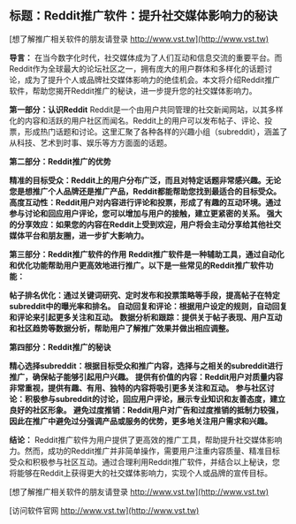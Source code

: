 ## **标题：Reddit推广软件：提升社交媒体影响力的秘诀**

[想了解推广相关软件的朋友请登录 http://www.vst.tw](http://www.vst.tw)

**导言：**
在当今数字化时代，社交媒体成为了人们互动和信息交流的重要平台。而Reddit作为全球最大的论坛社区之一，拥有庞大的用户群体和多样化的话题讨论，成为了提升个人或品牌社交媒体影响力的绝佳机会。本文将介绍Reddit推广软件，帮助您揭开Reddit推广的秘诀，进一步提升您的社交媒体影响力。

**第一部分：认识Reddit**
Reddit是一个由用户共同管理的社交新闻网站，以其多样化的内容和活跃的用户社区而闻名。Reddit上的用户可以发布帖子、评论、投票，形成热门话题和讨论。这里汇聚了各种各样的兴趣小组（subreddit），涵盖了从科技、艺术到时事、娱乐等方方面面的话题。

**第二部分：Reddit推广的优势**

**精准的目标受众：Reddit上的用户分布广泛，而且对特定话题非常感兴趣。无论您是想推广个人品牌还是推广产品，Reddit都能帮助您找到最适合的目标受众。**
**高度互动性：Reddit用户对内容进行评论和投票，形成了有趣的互动环境。通过参与讨论和回应用户评论，您可以增加与用户的接触，建立更紧密的关系。**
**强大的分享效应：如果您的内容在Reddit上受到欢迎，用户将会主动分享给其他社交媒体平台和朋友圈，进一步扩大影响力。**

**第三部分：Reddit推广软件的作用**
**Reddit推广软件是一种辅助工具，通过自动化和优化功能帮助用户更高效地进行推广。以下是一些常见的Reddit推广软件功能：**

**帖子排名优化：通过关键词研究、定时发布和投票策略等手段，提高帖子在特定subreddit中的曝光率和排名。**
**自动回复和评论：根据用户设定的规则，自动回复和评论来引起更多关注和互动。**
**数据分析和跟踪：提供关于帖子表现、用户互动和社区趋势等数据分析，帮助用户了解推广效果并做出相应调整。**

**第四部分：Reddit推广的秘诀**

**精心选择subreddit：根据目标受众和推广内容，选择与之相关的subreddit进行推广，确保帖子能够引起用户兴趣。**
**提供有价值的内容：Reddit用户对质量内容非常重视，提供有趣、有用、独特的内容将吸引更多关注和互动。**
**参与社区讨论：积极参与subreddit的讨论，回应用户评论，展示专业知识和友善态度，建立良好的社区形象。**
**避免过度推销：Reddit用户对广告和过度推销的抵制力较强，因此在推广中避免过分强调产品或服务的优势，更多地关注用户需求和兴趣。**

**结论：**
Reddit推广软件为用户提供了更高效的推广工具，帮助提升社交媒体影响力。然而，成功的Reddit推广并非简单操作，需要用户注重内容质量、精准目标受众和积极参与社区互动。通过合理利用Reddit推广软件，并结合以上秘诀，您将能够在Reddit上获得更大的社交媒体影响力，实现个人或品牌的宣传目标。

[想了解推广相关软件的朋友请登录 http://www.vst.tw](http://www.vst.tw)


[访问软件官网 http://www.vst.tw](http://www.vst.tw)
